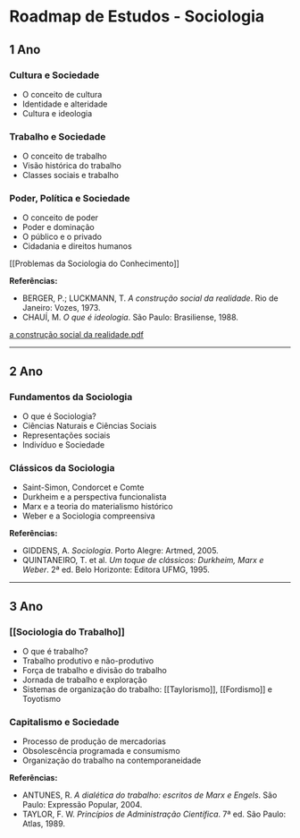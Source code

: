 # Roadmap de Estudos - Sociologia

## 1 Ano
### Cultura e Sociedade
- O conceito de cultura
- Identidade e alteridade
- Cultura e ideologia

### Trabalho e Sociedade
- O conceito de trabalho
- Visão histórica do trabalho
- Classes sociais e trabalho
### Poder, Política e Sociedade
- O conceito de poder
- Poder e dominação
- O público e o privado
- Cidadania e direitos humanos

[[Problemas da Sociologia do Conhecimento]]

**Referências:**
- BERGER, P.; LUCKMANN, T. *A construção social da realidade*. Rio de Janeiro: Vozes, 1973.
- CHAUÍ, M. *O que é ideologia*. São Paulo: Brasiliense, 1988.

[a construção social da realidade.pdf](file:///home/gdon/Documentos/artigos/livros-didaticos/a%20construção%20social%20da%20realidade.pdf)

---
## 2 Ano

### Fundamentos da Sociologia
- O que é Sociologia?
- Ciências Naturais e Ciências Sociais
- Representações sociais
- Indivíduo e Sociedade
### Clássicos da Sociologia
- Saint-Simon, Condorcet e Comte
- Durkheim e a perspectiva funcionalista
- Marx e a teoria do materialismo histórico
- Weber e a Sociologia compreensiva

**Referências:**
- GIDDENS, A. *Sociologia*. Porto Alegre: Artmed, 2005.
- QUINTANEIRO, T. et al. *Um toque de clássicos: Durkheim, Marx e Weber*. 2ª ed. Belo Horizonte: Editora UFMG, 1995.

---
## 3 Ano

### [[Sociologia do Trabalho]]
- O que é trabalho?
- Trabalho produtivo e não-produtivo
- Força de trabalho e divisão do trabalho
- Jornada de trabalho e exploração
- Sistemas de organização do trabalho: [[Taylorismo]], [[Fordismo]] e Toyotismo
### Capitalismo e Sociedade
- Processo de produção de mercadorias
- Obsolescência programada e consumismo
- Organização do trabalho na contemporaneidade

**Referências:**
- ANTUNES, R. *A dialética do trabalho: escritos de Marx e Engels*. São Paulo: Expressão Popular, 2004.
- TAYLOR, F. W. *Princípios de Administração Científica*. 7ª ed. São Paulo: Atlas, 1989.

